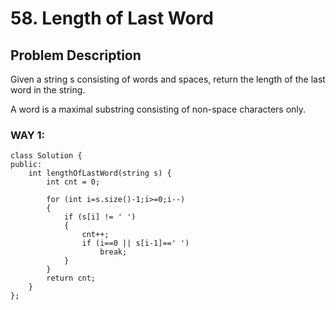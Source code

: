# 58. Length of Last Word

## Problem Description
Given a string s consisting of words and spaces, return the length of the last word in the string.

A word is a maximal substring consisting of non-space characters only.

### WAY 1:
```
class Solution {
public:
    int lengthOfLastWord(string s) {
        int cnt = 0;
        
        for (int i=s.size()-1;i>=0;i--)
        {
            if (s[i] != ' ')
            {
                cnt++;
                if (i==0 || s[i-1]==' ')
                    break;
            }
        }
        return cnt;
    }
};
```